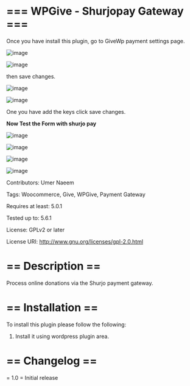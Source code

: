 # === WPGive - Shurjopay Gateway ===
Once you have install this plugin, go to GiveWp payment settings page.

![image](https://user-images.githubusercontent.com/11190056/113922126-58131680-9800-11eb-8f66-31bba25814ea.png)

![image](https://user-images.githubusercontent.com/11190056/113922157-5f3a2480-9800-11eb-9457-9b4de2aa1c5f.png)

then save changes.

![image](https://user-images.githubusercontent.com/11190056/113922187-6eb96d80-9800-11eb-9cd1-b28ceb4902bd.png)


![image](https://user-images.githubusercontent.com/11190056/113922468-c061f800-9800-11eb-8fbf-7d1b36b8220c.png)


One you have add the keys click save changes.

**Now Test the Form with shurjo pay**

![image](https://user-images.githubusercontent.com/11190056/113922591-e8515b80-9800-11eb-9cc5-77f28015bece.png)

![image](https://user-images.githubusercontent.com/11190056/113922634-f43d1d80-9800-11eb-929a-592fa4071096.png)

![image](https://user-images.githubusercontent.com/11190056/113922704-0c14a180-9801-11eb-94d5-7b7e8107d77e.png)

![image](https://user-images.githubusercontent.com/11190056/113922756-1f277180-9801-11eb-8498-82dbc4b1b8bf.png)



Contributors: Umer Naeem

Tags: Woocommerce, Give, WPGive, Payment Gateway

Requires at least: 5.0.1

Tested up to: 5.6.1

License: GPLv2 or later

License URI: http://www.gnu.org/licenses/gpl-2.0.html


# == Description ==

Process online donations via the Shurjo payment gateway.

# == Installation ==
To install this plugin please follow the following:

1. Install it using wordpress plugin area.


# == Changelog ==
= 1.0 =
Initial release
